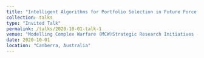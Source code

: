 ```yaml
---
title: "Intelligent Algorithms for Portfolio Selection in Future Force Design"
collection: talks
type: "Invited Talk"
permalink: /talks/2020-10-01-talk-1
venue: "Modelling Complex Warfare (MCW)Strategic Research Initiatives (SRI) Symposium, Virtual Event"
date: 2020-10-01
location: "Canberra, Australia"
---
```

